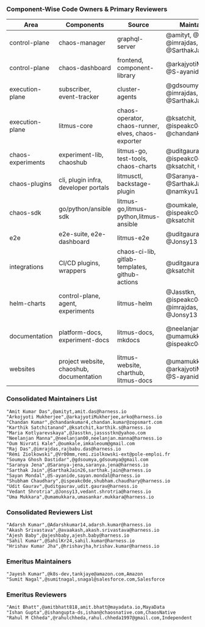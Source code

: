 ### Component-Wise Code Owners & Primary Reviewers

Area             |Components                       |Source                                           |Maintainers                                 |Reviewers|
-----------------|---------------------------------|-------------------------------------------------|--------------------------------------------|-------- |
control-plane    |chaos-manager                    |graphql-server                                   |@amityt, @Jonsy13, @imrajdas, @SarthakJain26                 |@gdsoumya, @Saranya-jena, @arkajyotiMukherjee|
control-plane    |chaos-dashboard                  |frontend, component-library                       |@arkajyotiMukherjee, @S-ayanide            |@amityt, @SahilKr24, @hrishavjha|
execution-plane  |subscriber, event-tracker        |cluster-agents                                   |@gdsoumya, @imrajdas, @SarthakJain26         |@amityt, @Jonsy13, @ispeakc0de, @Adarshkumar14         |
execution-plane  |litmus-core                      |chaos-operator, chaos-runner, elves, chaos-exporter |@ksatchit, @ispeakc0de, @chandankumar4                  |@uditgaurav, @neelanjan          |   
chaos-experiments|experiment-lib, chaoshub         |litmus-go, test-tools, chaos-charts              |@uditgaurav, @ispeakc0de, @ksatchit, @Vr00mm| @neelanjan00, @Adarshkumar14, @avaakash     |
chaos-plugins    |cli, plugin infra, developer portals                 |litmusctl, backstage-plugin                                        |@Saranya-jena, @SarthakJain26, @namkyu1999               |@Jonsy13, @ajeshbaby, @imrajdas         | 
chaos-sdk        |go/python/ansible sdk           |litmus-go,litmus-python,litmus-ansible           |@oumkale, @ispeakc0de, @ksatchit            |@neelanjan00, @avaakash, @uditgaurav         | 
e2e              |e2e-suite, e2e-dashboard         |litmus-e2e                                       |@uditgaurav, @Jonsy13                       |@neelanjan00, @S-ayanide, @avaakash         |
integrations     |CI/CD plugins, wrappers          |chaos-ci-lib, gitlab-templates, github-actions   |@uditgaurav, @ksatchit                    |@ispeakc0de, @Adarshkumar14         | 
helm-charts      |control-plane, agent, experiments|litmus-helm                                      |@Jasstkn, @ispeakc0de, @imrajdas, @Jonsy13             |@ksatchit, @uditgaurav         |
documentation    |platform-docs, experiment-docs   |litmus-docs, mkdocs                              |@neelanjan00, @umamukkara, @ispeakc0de     |@ksatchit, @ajeshbaby, @amityt, @uditgaurav         |
websites         |project website, chaoshub, documentation  |litmus-website, charthub, litmus-docs   |@umamukkara, @arkajyotiMukherjee, @S-ayanide    |@SahilKr24, @hrishavjha, @ajeshbaby        |

### Consolidated Maintainers List 

```
"Amit Kumar Das",@amityt,amit.das@harness.io
"Arkojyoti Mukherjee",@arkajyotiMukherjee,arko@harness.io
"Chandan Kumar",@chandankumar4,chandan.kumar@zopsmart.com
"Karthik Satchitanand",@ksatchit,karthik.s@harness.io
"Maria Kotlyarevskaya",@Jasstkn,jasssstkn@yahoo.com
"Neelanjan Manna",@neelanjan00,neelanjan.manna@harness.io
"Oum Nivrati Kale",@oumkale,imkaleoum@gmail.com
"Raj Das",@imrajdas,rajbabu.das@harness.io
"Rémi Ziolkowski",@Vr00mm,remi.ziolkowski-ext@pole-emploi.fr
"Soumya Ghosh Dastidar",@gdsoumya,gdsoumya@gmail.com
"Saranya Jena",@Saranya-jena,saranya.jena@harness.io
"Sarthak Jain",@SarthakJain26,sarthak.jain@harness.io
"Sayan Mondal",@S-ayanide,sayan.mondal@harness.io
"Shubham Chaudhary",@ispeakc0de,shubham.chaudhary@harness.io
"Udit Gaurav",@uditgaurav,udit.gaurav@harness.io
"Vedant Shrotria",@Jonsy13,vedant.shrotria@harness.io
"Uma Mukkara",@umamukkara,umasankar.mukkara@harness.io
```

### Consolidated Reviewers List

```
"Adarsh Kumar",@Adarshkumar14,adarsh.kumar@harness.io
"Akash Srivastava",@avaakash,akash.srivastava@harness.io
"Ajesh Baby",@ajeshbaby,ajesh.baby@harness.io
"Sahil Kumar",@SahilKr24,sahil.kumar@harness.io
"Hrishav Kumar Jha",@hrishavjha,hrishav.kumar@harness.io
```

### Emeritus Maintainers

```
"Jayesh Kumar",@k8s-dev,tankjaye@amazon.com,Amazon
"Sumit Nagal",@sumitnagal,snagal@salesforce.com,Salesforce
```

### Emeritus Reviewers

```
"Amit Bhatt",@amitbhatt818,amit.bhatt@mayadata.io,MayaData
"Ishan Gupta",@ishangupta-ds,ishan@chaosnative.com,ChaosNative
"Rahul M Chheda",@rahulchheda,rahul.chheda1997@gmail.com,Independent
```
